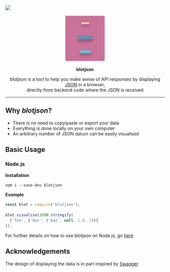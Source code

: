 <a href="https://opensource.org/licenses/MIT"><img src="https://img.shields.io/badge/License-MIT-dae1e7.svg"></a>
<p align=center><img src=./logo_light.svg></p>

<p align=center><b>blotjson</b></p>

<p align=center><i>blotjson</i> is a tool to help you make sense of API responses by displaying <a href="https://www.json.org/json-en.html">JSON</a> in a browser, <br />directly from backend code where the JSON is received</p>

---

## Why *blotjson*?
* There is no need to copy/paste or export your data
* Everything is done locally on your own computer
* An arbitrary number of JSON datum can be easily visualised
## Basic Usage

### Node.js
**Installation**
```
npm i --save-dev blotjson
```
**Example**
```js
const blot = require('blotjson');

blot.visualise(JSON.stringify(
  ['foo', {'bar': ('baz', null, 1.0, 2)}]
));
```

For further details on how to use blotjson on Node.js, go [here](./src/lang/nodejs/README.md)

## Acknowledgements

The design of displaying the data is in part inspired by [Swagger](https://swagger.io)
